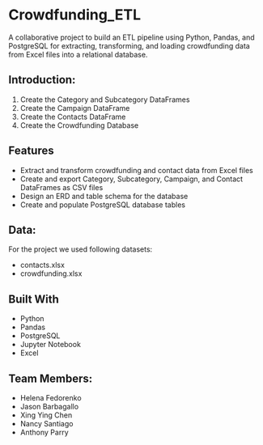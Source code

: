 # Crowdfunding_ETL
A collaborative project to build an ETL pipeline using Python, Pandas, and PostgreSQL for extracting, transforming, and loading crowdfunding data from Excel files into a relational database.



## Introduction:

1. Create the Category and Subcategory DataFrames
2. Create the Campaign DataFrame
3. Create the Contacts DataFrame
4. Create the Crowdfunding Database

## Features

- Extract and transform crowdfunding and contact data from Excel files
- Create and export Category, Subcategory, Campaign, and Contact DataFrames as CSV files
- Design an ERD and table schema for the database
- Create and populate PostgreSQL database tables

## Data:
For the project we used following datasets: 

- contacts.xlsx
- crowdfunding.xlsx





## Built With

- Python
- Pandas
- PostgreSQL
- Jupyter Notebook
- Excel




## Team Members:

- Helena Fedorenko
- Jason Barbagallo
- Xing Ying Chen
- Nancy Santiago
- Anthony Parry
